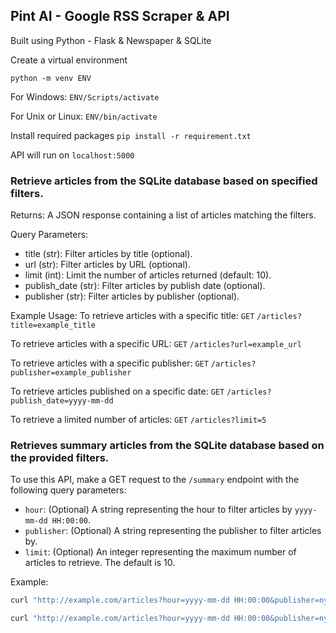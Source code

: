## Pint AI - Google RSS Scraper & API

Built using Python - Flask & Newspaper & SQLite

Create a virtual environment

`python -m venv ENV`

For Windows:
`ENV/Scripts/activate`

For Unix or Linux:
`ENV/bin/activate`

Install required packages
`pip install -r requirement.txt`

API will run on `localhost:5000` 

### Retrieve articles from the SQLite database based on specified filters.

Returns:
A JSON response containing a list of articles matching the filters.

Query Parameters:
- title (str): Filter articles by title (optional).
- url (str): Filter articles by URL (optional).
- limit (int): Limit the number of articles returned (default: 10).
- publish_date (str): Filter articles by publish date (optional).
- publisher (str): Filter articles by publisher (optional).

Example Usage:
To retrieve articles with a specific title:
`GET` `/articles?title=example_title`

To retrieve articles with a specific URL:
`GET` `/articles?url=example_url`

To retrieve articles with a specific publisher:
`GET` `/articles?publisher=example_publisher`

To retrieve articles published on a specific date:
`GET` `/articles?publish_date=yyyy-mm-dd`

To retrieve a limited number of articles:
`GET` `/articles?limit=5`


### Retrieves summary articles from the SQLite database based on the provided filters.

To use this API, make a GET request to the `/summary` endpoint with the following query parameters:

- `hour`: (Optional) A string representing the hour to filter articles by `yyyy-mm-dd HH:00:00`.
- `publisher`: (Optional) A string representing the publisher to filter articles by.
- `limit`: (Optional) An integer representing the maximum number of articles to retrieve. The default is 10.

Example:

```bash
curl "http://example.com/articles?hour=yyyy-mm-dd HH:00:00&publisher=nytimes&limit=5"
```

```bash
curl "http://example.com/articles?hour=yyyy-mm-dd HH:00:00&publisher=nytimes&limit=5"
